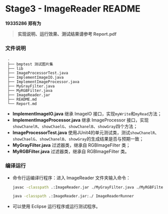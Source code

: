 # Stage3 - ImageReader README

**19335286 郑有为**

> **实现说明、运行效果、测试结果请参考 Report.pdf**

### 文件说明

```
 .
 ├── bmptest 测试图片集
 ├── lib
 ├── ImageProcessorTest.java
 ├── ImplementImageIO.java
 ├── ImplementImageProcessor.java
 ├── MyGrayFilter.java
 ├── MyRGBFilter.java
 ├── ImageReader.jar
 ├── README.md
 └── Report.md
```

* **ImplementImageIO.java** 继承 ImageIO 接口，实现`myWrite`和`myRead`方法；
* **ImplementImageProcessor.java** 继承 ImageProcessor 接口，实现`showChanelR`、`showChaelG`、`showChanelB`、`showGray`四个方法；
* **ImageProcessorTest.java** 使用JUnit4的单元测试类，测试`showChanelR`、`showChaelG`、`showChanelB`、`showGray`的生成结果是否与预期一致；
* **MyGrayFilter.java** 过滤器类，继承自 RGBImageFilter 类；
* **MyRGBFilter.java** 过滤器类，继承自 RGBImageFilter 类。

### 编译运行

* 命令行运编译行程序：进入 ImageReader 文件夹输入命令：

  ``` sh
  javac -classpath .:ImageReader.jar ./MyGrayFilter.java ./MyRGBFilter.java ./ImplementImageIO.java ./ImplementImageProcessor.java ./ImageReaderRunner.java
  
  java -classpath .:ImageReader.jar:./ ImageReaderRunner
  ```

* 可以使用 Eclipse 运行程序或运行测试程序。

